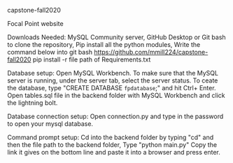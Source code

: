 capstone-fall2020

Focal Point website

Downloads Needed:
MySQL Community server,
GitHub Desktop or Git bash to clone the repository,
Pip install all the python modules,  Write the command below into git bash https://github.com/mmill224/capstone-fall2020
pip install -r file path of Requirements.txt 

Database setup:
Open MySQL Workbench. 
To make sure that the MySQL server is running, under the server tab, select the server status. 
To ceate the database, type "CREATE DATABASE `fpdatabase`;" and hit Ctrl+ Enter. Open tables.sql file in the backend folder with MySQL Workbench and click the lightning bolt. 

Database connection setup: 
Open connection.py and type in the password to open your mysql database.

Command prompt setup: 
Cd into the backend folder by typing "cd" and then the file path to the backend folder,
Type "python main.py"
Copy the link it gives on the bottom line and paste it into a browser and press enter.
